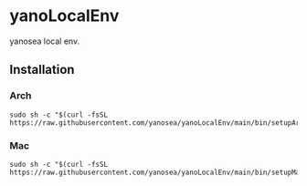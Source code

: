 # yanoLocalEnv

yanosea local env.

## Installation

### Arch

```
sudo sh -c "$(curl -fsSL https://raw.githubusercontent.com/yanosea/yanoLocalEnv/main/bin/setupArch)"
```

### Mac

```
sudo sh -c "$(curl -fsSL https://raw.githubusercontent.com/yanosea/yanoLocalEnv/main/bin/setupMac)"
```
